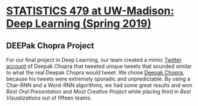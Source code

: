 # [STATISTICS 479 at UW-Madison: Deep Learning (Spring 2019)](http://pages.stat.wisc.edu/~sraschka/teaching/stat479-ss2019/)

## DEEPak Chopra Project

For our final project in Deep Learning, our team created a mimic [Twitter account](https://twitter.com/DEEPestChopra) of Deepak Chopra that tweeted unique tweets that sounded similar to what the real Deepak Chopra would tweet. We chose [Deepak Chopra](https://twitter.com/DeepakChopra?ref_src=twsrc%5Egoogle%7Ctwcamp%5Eserp%7Ctwgr%5Eauthor), because his tweets were extremely sporadic and unpredictable. By using a Char-RNN and a Word-RNN algorithms, we had some great results and won *Best Oral Presentation* and *Most Creative Project* while placing third in *Best Visualizations* out of fifteen teams. 




































